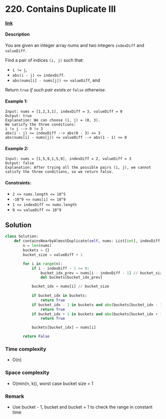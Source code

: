 # 220. Contains Duplicate III

#### [link](https://leetcode.com/problems/contains-duplicate-iii/description/)

#### Description
You are given an integer array nums and two integers `indexDiff` and `valueDiff`.

Find a pair of indices `(i, j)` such that:

* `i != j`,
* `abs(i - j) <= indexDiff`.
* `abs(nums[i] - nums[j]) <= valueDiff`, and

Return `true` *if such pair exists or* `false` *otherwise*.

#### Example 1:
```
Input: nums = [1,2,3,1], indexDiff = 3, valueDiff = 0
Output: true
Explanation: We can choose (i, j) = (0, 3).
We satisfy the three conditions:
i != j --> 0 != 3
abs(i - j) <= indexDiff --> abs(0 - 3) <= 3
abs(nums[i] - nums[j]) <= valueDiff --> abs(1 - 1) <= 0
```
#### Example 2:
```
Input: nums = [1,5,9,1,5,9], indexDiff = 2, valueDiff = 3
Output: false
Explanation: After trying all the possible pairs (i, j), we cannot satisfy the three conditions, so we return false.
```

#### Constraints:
* `2 <= nums.length <= 10^5`
* `-10^9 <= nums[i] <= 10^9`
* `1 <= indexDiff <= nums.length`
* `0 <= valueDiff <= 10^9`

## Solution
```python
class Solution:
    def containsNearbyAlmostDuplicate(self, nums: List[int], indexDiff: int, valueDiff: int) -> bool:
        n = len(nums)
        buckets = {}
        bucket_size = valueDiff + 1

        for i in range(n):
            if i - indexDiff - 1 >= 0:
                bucket_idx_prev = nums[i - indexDiff - 1] // bucket_size
                del buckets[bucket_idx_prev]

            bucket_idx = nums[i] // bucket_size
        
            if bucket_idx in buckets:
                return True
            if bucket_idx - 1 in buckets and abs(buckets[bucket_idx - 1] - nums[i]) <= valueDiff:
                return True
            if bucket_idx + 1 in buckets and abs(buckets[bucket_idx + 1] - nums[i]) <= valueDiff:
                return True

            buckets[bucket_idx] = nums[i]

        return False
```
### Time complexity
* O(n)
### Space complexity
* O(min(n, k)), worst case bucket size = 1
### Remark
* Use bucket - 1, bucket and bucket + 1 to check the range in constant time